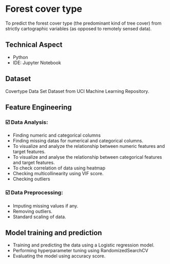 
# Forest cover type

To predict the forest cover type (the predominant kind of tree cover) from strictly cartographic variables (as opposed to remotely sensed data).


## Technical Aspect

- Python
- IDE: Jupyter Notebook







## Dataset

Covertype Data Set Dataset from UCI Machine Learning Repository.




## Feature Engineering

### ☑️ Data Analysis:

- Finding numeric and categorical columns
- Finding missing datas for numerical and categorical columns.
- To visualize and analyze the relationship between numeric features and target features.
- To visualize and analyse the relationship between categorical features and target features.
- To check correlation of data using heatmap
- Checking multicollinearity using VIF score.
- Checking outliers

### ☑️ Data Preprocessing:

- Imputing missing values if any.
- Removing outliers.
- Standard scaling of data.



## Model training and prediction

- Training and predicting the data using a Logistic regression model.
- Performing hyperparameter tuning using RandomizedSearchCV
- Evaluating the model using accuracy score.




